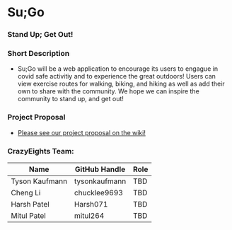 # Su;Go
### Stand Up; Get Out!

### Short Description
- Su;Go will be a web application to encourage its users to engague in covid safe activitiy and to experience the great outdoors! Users can view exercise routes for walking, biking, and hiking as well as add their own to share with the community. We hope we can inspire the community to stand up, and get out!

### Project Proposal
- [Please see our project proposal on the wiki!](https://github.com/tysonkaufmann/su-go/wiki/Project-Proposal)

### CrazyEights Team:
| Name | GitHub Handle | Role
| --- | --- | --- |
| Tyson Kaufmann | tysonkaufmann | TBD
| Cheng Li | chucklee9693 | TBD
| Harsh Patel | Harsh071 | TBD 
| Mitul Patel | mitul264 | TBD

